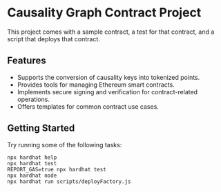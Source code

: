# Causality Graph Contract Project

This project comes with a sample contract, a test for that contract, and a script that deploys that contract.

## Features

- Supports the conversion of causality keys into tokenized points.
- Provides tools for managing Ethereum smart contracts.
- Implements secure signing and verification for contract-related operations.
- Offers templates for common contract use cases.

## Getting Started

Try running some of the following tasks:

```shell
npx hardhat help
npx hardhat test
REPORT_GAS=true npx hardhat test
npx hardhat node
npx hardhat run scripts/deployFactory.js
```
